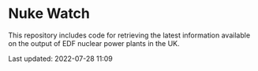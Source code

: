 # Nuke Watch

This repository includes code for retrieving the latest information available on the output of EDF nuclear power plants in the UK.

Last updated: 2022-07-28 11:09